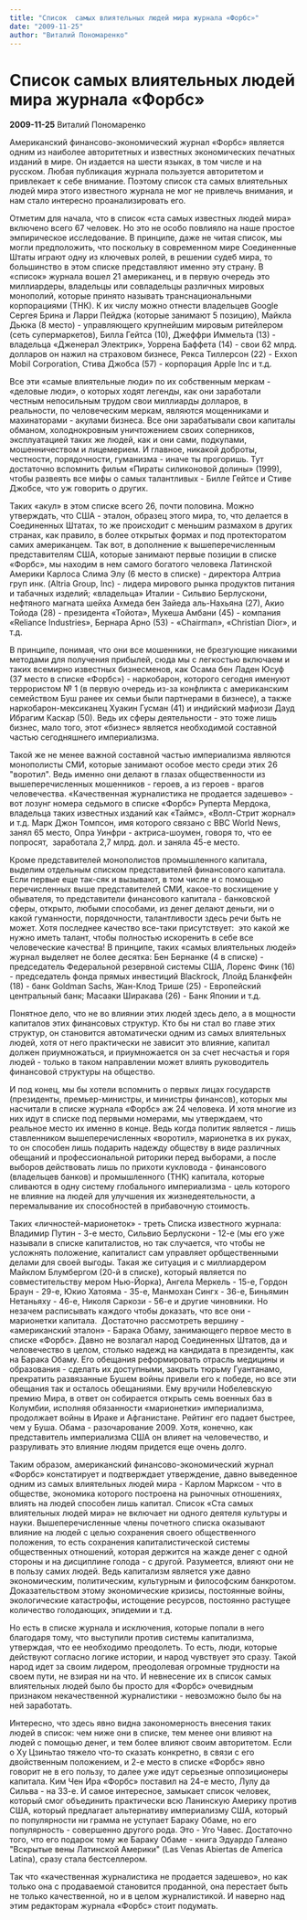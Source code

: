 ```yaml
---
title: "Список  самых влиятельных людей мира журнала «Форбс»"
date: "2009-11-25"
author: "Виталий Пономаренко"
---
```


# Список  самых влиятельных людей мира журнала «Форбс»

**2009-11-25** Виталий Пономаренко

Американский финансово-экономический журнал «Форбс» является одним из наиболее авторитетных и известных экономических печатных изданий в мире. Он издается на шести языках, в том числе и на русском. Любая публикация журнала пользуется авторитетом и привлекает к себе внимание. Поэтому список ста самых влиятельных людей мира этого известного журнала не мог не привлечь внимания, и нам стало интересно проанализировать его.

Отметим для начала, что в список «ста самых известных людей мира» включено всего 67 человек. Но это не особо повлияло на наше простое эмпирическое исследование. В принципе, даже не читая список, мы могли предположить, что поскольку в современном мире Соединенные Штаты играют одну из ключевых ролей, в решении судеб мира, то большинство в этом списке представляют именно эту страну. В «список» журнала вошел 21 американец, и в первую очередь это миллиардеры, владельцы или совладельцы различных мировых монополий, которые принято называть транснациональными корпорациями (ТНК). К их числу можно отнести владельцев Google Сергея Брина и Ларри Пейджа (которые занимают 5 позицию), Майкла Дьюка (8 место) - управляющего крупнейшим мировым ритейлером (сеть супермаркетов), Билла Гейтса (10), Джеффри Иммельта (13) - владельца «Дженерал Электрик», Уоррена Баффета (14) - свои 62 млрд. долларов он нажил на страховом бизнесе, Рекса Тиллерсон (22) - Exxon Mobil Corporation, Стива Джобса (57) - корпорация Apple Inc и т.д.

Все эти «самые влиятельные люди» по их собственным меркам - «деловые люди», о которых ходят легенды, как они заработали честным непосильным трудом свои миллиарды долларов, в реальности, по человеческим меркам, являются мощенниками и махинаторами - акулами бизнеса. Все они зарабатывали свои капиталы обманом, холоднокровным уничтожением своих соперников, эксплуатацией таких же людей, как и они сами, подкупами, мошенничеством и лицемерием. И главное, никакой доброты, честности, порядочности, гуманизма - иначе ты прогоришь. Тут достаточно вспомнить фильм «Пираты силиконовой долины» (1999), чтобы развеять все мифы о самых талантливых - Билле Гейтсе и Стиве Джобсе, что уж говорить о других.

Таких «акул» в этом списке всего 26, почти половина. Можно утверждать, что США - эталон, образец этого мира, то, что делается в Соединенных Штатах, то же происходит с меньшим размахом в других странах, как правило, в более открытых формах и под протекторатом самих американцем. Так вот, в дополнение к вышеперечисленным представителям США, которые занимают первые позиции в списке «Форбс», мы находим в нем самого богатого человека Латинской Америки Карлоса Слима Элу (6 место в списке) - директора Алтриа груп инк. (Altria Group, Inc) - лидера мирового рынка продуктов питания и табачных изделий; «владельца» Италии - Сильвио Берлускони, нефтяного магната шейха Ахмеда бен Зайеда аль-Нахьяна (27), Акио Тойода (28) - президента «Тойота», Мукеша Амбани (45) - компания «Reliance Industries», Бернара Арно (53) - «Chairman», «Christian Dior», и т.д.

В принципе, понимая, что они все мошенники, не брезгующие никакими методами для получения прибылей, сюда мы с легкостью включаем и таких всемирно известных бизнесменов, как Осама бен Ладен Юсуф (37 место в списке «Форбс») - наркобарон, которого сегодня именуют террористом № 1 (в первую очередь из-за конфликта с американским семейством Буш ранее их семьи были партнерами в бизнесе), а также наркобарон-мексиканец Хуакин Гусман (41) и индийский мафиози Дауд Ибрагим Каскар (50). Ведь их сферы деятельности - это тоже лишь бизнес, мало того, этот «бизнес» является необходимой составной частью сегодняшнего империализма.

Такой же не менее важной составной частью империализма являются монополисты СМИ, которые занимают особое место среди этих 26 "воротил". Ведь именно они делают в глазах общественности из вышеперечисленных мошенников - героев, а из героев - врагов человечества. «Качественная журналистика не продается задешево» - вот лозунг номера седьмого в списке «Форбс» Руперта Мердока, владельца таких известных изданий как «Таймс», «Волл-Стрит жорнал» и т.д. Марк Джон Томпсон, имя которого связано с BBC World News, занял 65 место, Опра Уинфри - актриса-шоумен, говоря то, что ее попросят,  заработала 2,7 млрд. дол. и заняла 45-е место.

Кроме представителей монополистов промышленного капитала, выделим отдельным списком представителей финансового капитала. Если первые еще так-сяк и вызывают, в том числе и с помощью перечисленных выше представителей СМИ, какое-то восхищение у обывателя, то представители финансового капитала - банковской сферы, открыто, любыми способами, из денег делают деньги, ни о какой гуманности, порядочности, талантливости здесь речи быть не может. Хотя последнее качество все-таки присутствует:  это какой же нужно иметь талант, чтобы полностью искоренить в себе все человеческие качества! В принципе, таких «самых влиятельных людей» журнал выделяет не более десятка: Бен Бернанке (4 в списке) - председатель Федеральной резервной системы США, Лоренс Финк (16) - председатель фонда прямых инвестиций Blackrock, Ллойд Бланкфейн (18) - банк Goldman Sachs, Жан-Клод Трише (25) - Европейский центральный банк; Масааки Ширакава (26) - Банк Японии и т.д.

Понятное дело, что не во влиянии этих людей здесь дело, а в мощности капиталов этих финансовых структур. Кто бы ни стал во главе этих структур, он становится автоматически одним из самых влиятельных людей, хотя от него практически не зависит это влияние, капитал должен приумножаться, и приумножается он за счет несчастья и горя людей - только в таком направлении может влиять руководитель финансовой структуры на общество.

И под конец, мы бы хотели вспомнить о первых лицах государств (президенты, премьер-министры, и министры финансов), которых мы насчитали в списке журнала «Форбс» аж 24 человека. И хотя многие из них идут в списке под первыми номерами, мы утверждаем, что реальное место их именно в конце. Ведь когда политик является - лишь ставленником вышеперечисленных «воротил», марионетка в их руках, то он способен лишь подарить надежду обществу в виде различных обещаний и профессиональной риторики перед выборами, а после выборов действовать лишь по прихоти кукловода - финансового  (владельцев банков) и промышленного (ТНК) капитала, которые сливаются в одну систему глобального империализма - цель которого не влияние на людей для улучшения их жизнедеятельности, а перемалывание их способностей в прибавочную стоимость.

Таких «личностей-марионеток» - треть Списка известного журнала: Владимир Путин - 3-е место, Сильвио Берлускони - 12-е (мы его уже называли в списке капиталистов, но так случается, что чтобы не усложнять положение, капиталист сам управляет орбщественными делами для своей выгоды. Такая же ситуация и с миллиардером Майклом Блумбергом (20-й в списке), который является по совместительству мером Нью-Йорка), Ангела Меркель - 15-е, Гордон Браун - 29-е, Юкио Хатояма - 35-е, Манмохан Сингх - 36-е, Биньямин Нетаньяху - 46-е, Николя Саркози - 56-е и другие чиновники. Но незачем расписывать каждого чтобы доказать, что все они - марионетки капитала.  Достаточно рассмотреть вершину - «американский эталон» - Барака Обаму, занимающего первое место в списке «Форбс». Давно не возлагал народ Соединенных Штатов, да и человечество в целом, столько надежд на кандидата в президенты, как на Барака Обаму. Его обещания реформировать отрасль медицины и образования - сделать их доступными, закрыть тюрьму Гуантанамо, прекратить развязанные Бушем войны привели его к победе, но все эти обещания так и осталось обещаниями. Ему вручили Нобелевскую премию Мира, в ответ он собирается открыть семь военных баз в Колумбии, исполняя обязанности «марионетки» империализма, продолжает войны в Ираке и Афганистане. Рейтинг его падает быстрее, чем у Буша. Обама - разочарование 2009. Хотя, конечно, как представитель империализма США он влияет на человечество, и разруливать это влияние людям придется еще очень долго.

Таким образом, американский финансово-экономический журнал «Форбс» констатирует и подтверждает утверждение, давно выведенное одним из самых влиятельных людей мира - Карлом Марксом - что в обществе, экономика которого построена на рыночных отношениях, влиять на людей способен лишь капитал. Список «Ста самых влиятельных людей мира» не включает ни одного деятеля культуры и науки. Вышеперечисленные члены почетного списка оказывают влияние на людей с целью сохранения своего общественного положения, то есть сохранения капиталистической системы общественных отношений, которая держится на жажде денег с одной стороны и на дисциплине голода - с другой. Разумеется, влияют они не в пользу самих людей. Ведь капитализм является уже давно экономическим, политическим, культурным и философским банкротом. Доказательством этому экономические кризисы, постоянные войны, экологические катастрофы, истощение ресурсов, постоянно растущее количество голодающих, эпидемии и т.д.

Но есть в списке журнала и исключения, которые попали в него благодаря тому, что выступили против системы капитализма, утверждая, что ее необходимо преодолеть. То есть, люди, которые действуют согласно логике истории, и народ чувствует это сразу. Такой народ идет за своим лидером, преодолевая огромные трудности на своем пути, не взирая ни на что. И невнесение их в список самых влиятельных людей было бы просто для «Форбс» очевидным признаком некачественной журналистики - невозможно было бы на ней заработать.

Интересно, что здесь явно видна закономерность внесения таких людей в список: чем ниже они в списке, тем менее они влияют на людей с помощью денег, и тем более влияют своим авторитетом. Если о Ху Цзиньтао тяжело что-то сказать конкретно, в связи с его двойственным положением, и 2-е место в списке «Форбс» явно говорит не в его пользу, то далее уже идут серьезные оппозиционеры капитала.  Ким Чен Ира «Форбс» поставил на 24-е место, Лулу да Сильва - на 33-е. И самое интересное, замыкает список человек, который смог объединить практически всю Ланинскую Америку против США, который предлагает альтернативу империализму США, который по популярности ни грамма не уступает Бараку Обаме, но его популярность - совершенно другого рода. Это - Уго Чавес. Достаточно того, что его подарок тому же Бараку Обаме - книга Эдуардо Галеано "Вскрытые вены Латинской Америки" (Las Venas Abiertas de America Latina), сразу стала бестселлером.

Так что «качественная журналистика не продается задешево», но как только она с продаваемой становится проданной, она перестает быть не только качественной, но и в целом журналистикой. И наверно над этим редакторам журнала «Форбс» стоит подумать.